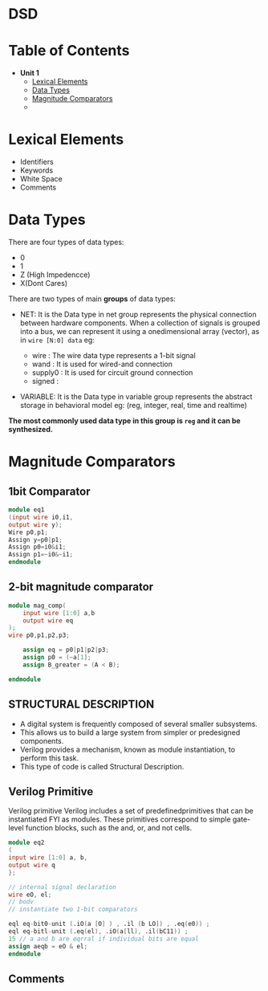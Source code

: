 # DSD

# Table of Contents
- **Unit 1**
  + [Lexical Elements](#lexical-elements)
  + [Data Types](#data-types)
  + [Magnitude Comparators](#magnitude-comparators)
  + 
  
# Lexical Elements
- Identifiers
- Keywords
- White Space
- Comments
  
# Data Types
There are four types of data types: 
- 0
- 1
- Z (High Impedencce)
- X(Dont Cares)

There are two types of main **groups** of data types:

* NET: It is the Data type in net group represents the physical connection between hardware components. When a collection of signals is grouped into a bus, we can represent it using a onedimensional array (vector), as in ```wire [N:0] data```
eg:
  - wire : The wire data type represents a 1-bit signal
  - wand : It is used for wired-and connection
  - supply0 : It is used for circuit ground connection
  - signed :
  

* VARIABLE: It is the Data type in variable group represents the abstract storage in behavioral model
eg: (reg, integer, real, time and realtime)

**The most commonly used data type in this group is ```reg``` and it can be synthesized.**

# Magnitude Comparators

## 1bit Comparator

```v
module eq1
(input wire i0,i1,
output wire y);
Wire p0,p1;
Assign y=p0|p1;
Assign p0=i0&i1;
Assign p1=~i0&~i1;
endmodule
```

## 2-bit magnitude comparator

```v
module mag_comp(
    input wire [1:0] a,b
    output wire eq
);
wire p0,p1,p2,p3;

    assign eq = p0|p1|p2|p3;
    assign p0 = (~a[1];
    assign B_greater = (A < B);

endmodule

```

## STRUCTURAL DESCRIPTION 
- A digital system is frequently composed of several smaller subsystems.
- This allows us to build a large system from simpler or predesigned components.
- Verilog provides a mechanism, known as module instantiation, to perform this task.
- This type of code is called Structural Description. 

## Verilog Primitive

Verilog primitive Verilog includes a set of predefinedprimitives that can be instantiated FYI as modules. These primitives correspond to simple gate-level function blocks, such as the and, or, and not cells.

```v
module eq2
(
input wire [1:0] a, b,
output wire q
};

// internal signal declaration
wire eO, el;
// bodv
// instantiate two 1-bit comparators

eql eq-bit0-unit (.iO(a [O] ) , .il (b LO]) , .eq(e0)) ;
eql eq-bitl-unit (.eq(el), .iO(a[ll), .il(bC11)) ;
15 // a and b are eqrral if individual bits are equal
assign aeqb = eO & el;
endmodule 
```

## Comments
